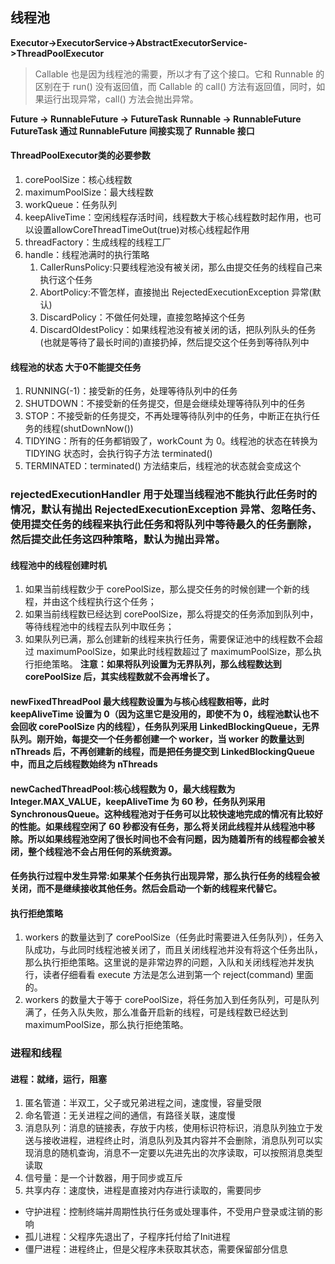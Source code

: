 ## 线程池
**Executor->ExecutorService->AbstractExecutorService->ThreadPoolExecutor**
> Callable 也是因为线程池的需要，所以才有了这个接口。它和 Runnable 的区别在于 run() 没有返回值，而 Callable 的 call() 方法有返回值，同时，如果运行出现异常，call() 方法会抛出异常。

**Future   -> RunnableFuture -> FutureTask**
**Runnable -> RunnableFuture**
**FutureTask 通过 RunnableFuture 间接实现了 Runnable 接口**

#### ThreadPoolExecutor类的必要参数
1. corePoolSize：核心线程数
2. maximumPoolSize：最大线程数
3. workQueue：任务队列
4. keepAliveTime：空闲线程存活时间，线程数大于核心线程数时起作用，也可以设置allowCoreThreadTimeOut(true)对核心线程起作用
5. threadFactory：生成线程的线程工厂
6. handle：线程池满时的执行策略
   1. CallerRunsPolicy:只要线程池没有被关闭，那么由提交任务的线程自己来执行这个任务
   2. AbortPolicy:不管怎样，直接抛出 RejectedExecutionException 异常(默认)
   3. DiscardPolicy：不做任何处理，直接忽略掉这个任务
   4. DiscardOldestPolicy：如果线程池没有被关闭的话，把队列队头的任务(也就是等待了最长时间的)直接扔掉，然后提交这个任务到等待队列中

#### 线程池的状态 大于0不能提交任务
1. RUNNING(-1)：接受新的任务，处理等待队列中的任务
2. SHUTDOWN：不接受新的任务提交，但是会继续处理等待队列中的任务
3. STOP：不接受新的任务提交，不再处理等待队列中的任务，中断正在执行任务的线程(shutDownNow())
4. TIDYING：所有的任务都销毁了，workCount 为 0。线程池的状态在转换为 TIDYING 状态时，会执行钩子方法 terminated()
5. TERMINATED：terminated() 方法结束后，线程池的状态就会变成这个

### rejectedExecutionHandler 用于处理当线程池不能执行此任务时的情况，默认有抛出 RejectedExecutionException 异常、忽略任务、使用提交任务的线程来执行此任务和将队列中等待最久的任务删除，然后提交此任务这四种策略，默认为抛出异常。

#### 线程池中的线程创建时机
1. 如果当前线程数少于 corePoolSize，那么提交任务的时候创建一个新的线程，并由这个线程执行这个任务；
2. 如果当前线程数已经达到 corePoolSize，那么将提交的任务添加到队列中，等待线程池中的线程去队列中取任务；
3. 如果队列已满，那么创建新的线程来执行任务，需要保证池中的线程数不会超过 maximumPoolSize，如果此时线程数超过了 maximumPoolSize，那么执行拒绝策略。
**注意：如果将队列设置为无界队列，那么线程数达到 corePoolSize 后，其实线程数就不会再增长了。**

#### newFixedThreadPool 最大线程数设置为与核心线程数相等，此时 keepAliveTime 设置为 0（因为这里它是没用的，即使不为 0，线程池默认也不会回收 corePoolSize 内的线程），任务队列采用 LinkedBlockingQueue，无界队列。刚开始，每提交一个任务都创建一个 worker，当 worker 的数量达到 nThreads 后，不再创建新的线程，而是把任务提交到 LinkedBlockingQueue 中，而且之后线程数始终为 nThreads
#### newCachedThreadPool:核心线程数为 0，最大线程数为 Integer.MAX_VALUE，keepAliveTime 为 60 秒，任务队列采用 SynchronousQueue。这种线程池对于任务可以比较快速地完成的情况有比较好的性能。如果线程空闲了 60 秒都没有任务，那么将关闭此线程并从线程池中移除。所以如果线程池空闲了很长时间也不会有问题，因为随着所有的线程都会被关闭，整个线程池不会占用任何的系统资源。
#### 任务执行过程中发生异常:如果某个任务执行出现异常，那么执行任务的线程会被关闭，而不是继续接收其他任务。然后会启动一个新的线程来代替它。
#### 执行拒绝策略 
1. workers 的数量达到了 corePoolSize（任务此时需要进入任务队列），任务入队成功，与此同时线程池被关闭了，而且关闭线程池并没有将这个任务出队，那么执行拒绝策略。这里说的是非常边界的问题，入队和关闭线程池并发执行，读者仔细看看 execute 方法是怎么进到第一个 reject(command) 里面的。
2. workers 的数量大于等于 corePoolSize，将任务加入到任务队列，可是队列满了，任务入队失败，那么准备开启新的线程，可是线程数已经达到 maximumPoolSize，那么执行拒绝策略。

### 进程和线程
#### 进程：就绪，运行，阻塞
1. 匿名管道：半双工，父子或兄弟进程之间，速度慢，容量受限
2. 命名管道：无关进程之间的通信，有路径关联，速度慢
3. 消息队列：消息的链接表，存放于内核，使用标识符标识，消息队列独立于发送与接收进程，进程终止时，消息队列及其内容并不会删除，消息队列可以实现消息的随机查询，消息不一定要以先进先出的次序读取，可以按照消息类型读取
4. 信号量：是一个计数器，用于同步或互斥
5. 共享内存：速度快，进程是直接对内存进行读取的，需要同步
* 守护进程：控制终端并周期性执行任务或处理事件，不受用户登录或注销的影响
* 孤儿进程：父程序先退出了，子程序托付给了Init进程
* 僵尸进程：进程终止，但是父程序未获取其状态，需要保留部分信息